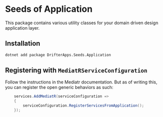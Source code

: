 # Seeds of Application

This package contains various utility classes for your domain driven design application layer.

## Installation

```bash
dotnet add package DrifterApps.Seeds.Application
```

## Registering with `MediatRServiceConfiguration`

Follow the instructions in the Mediatr documentation. But as of writing this, you can register the open generic
behaviors as such:

```csharp
    services.AddMediatR(serviceConfiguration =>
    {
        serviceConfiguration.RegisterServicesFromApplication();
    });
```
